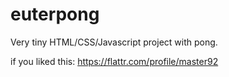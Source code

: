 euterpong
=========

Very tiny HTML/CSS/Javascript project with pong.

if you liked this:
https://flattr.com/profile/master92
